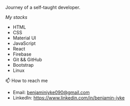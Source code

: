 Journey of a self-taught developer.

 _My stacks_
- HTML
- CSS
- Material UI
- JavaScript
- React
- Firebase
- Git && GitHub
- Bootstrap
- Linux 

📫 How to reach me
- Email: benjaminiyke090@gmail.com
- LinkedIn: https://www.linkedin.com/in/benjamin-iyke


<!---
Laridot-1/Laridot-1 is a ✨ special ✨ repository because its `README.md` (this file) appears on your GitHub profile.
You can click the Preview link to take a look at your changes.
--->
